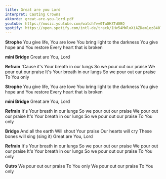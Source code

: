 ```yaml
---
title: Great are you Lord
interpret: Casting Crowns
akkorde: great-are-you-lord.pdf
youtube: https://music.youtube.com/watch?v=0TuGHZTdGBQ
spotify: https://open.spotify.com/intl-de/track/1Hv54MWloXiAZDam1ez840?si=1eae5e3062d842ca
---
```


**Strophe**
You give life, You are love
You bring light to the darkness
You give hope and You restore
Every heart that is broken

**mini Bridge**
Great are You, Lord

**Refrain**
'Cause it's Your breath in our lungs
So we pour out our praise
We pour out our praise
It's Your breath in our lungs
So we pour out our praise
To You only

**Strophe**
You give life, You are love
You bring light to the darkness
You give hope and You restore
Every heart that is broken

**mini Bridge**
Great are You, Lord

**Refrain**
It's Your breath in our lungs
So we pour out our praise
We pour out our praise
It's Your breath in our lungs
So we pour out our praise
To You only

**Bridge**
And all the earth
Will shout Your praise
Our hearts will cry
These bones will sing (sing it)
Great are You, Lord

**Refrain**
It's Your breath in our lungs
So we pour out our praise
We pour out our praise
It's Your breath in our lungs
So we pour out our praise
To You only

**Outro**
We pour out our praise
To You only
We pour out our praise
To You only
